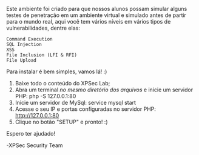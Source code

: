 Este ambiente foi criado para que nossos alunos possam simular alguns testes de penetração em um ambiente virtual e simulado antes de partir para o mundo real, aqui você tem vários níveis em vários tipos de vulnerabilidades, dentre elas:

    Command Execution
    SQL Injection
    XSS
    File Inclusion (LFI & RFI)
    File Upload

Para instalar é bem simples, vamos lá! :)

1) Baixe todo o conteúdo do XPSec Lab;
2) Abra um terminal *no mesmo diretório dos arquivos* e inicie um servidor PHP: php -S 127.0.0.1:80
3) Inicie um servidor de MySql: service mysql start
4) Acesse o seu IP e portas configuradas no servidor PHP: http://127.0.0.1:80
5) Clique no botão "SETUP" e pronto! :)

Espero ter ajudado!

-XPSec Security Team
